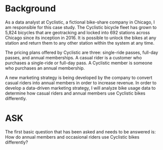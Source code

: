 # **Background** 

As a data analyst at Cyclistic, a fictional bike-share company in Chicago, I am responsible for this case study. The Cyclistic bicycle fleet has grown to 5,824 bicycles that are geotracking and locked into 692 stations across Chicago since its inception in 2016. It is possible to unlock the bikes at any station and return them to any other station within the system at any time.

The pricing plans offered by Cyclistic are three: single-ride passes, full-day passes, and annual memberships. A casual rider is a customer who purchases a single-ride or full-day pass. A Cyclistic member is someone who purchases an annual membership.

A new marketing strategy is being developed by the company to convert casual riders into annual members in order to increase revenue. In order to develop a data-driven marketing strategy, I will analyze bike usage data to determine how casual riders and annual members use Cyclistic bikes differently.

# **ASK**

The first basic question that has been asked and needs to be answered is: </br>
How do annual members and occasional riders use Cyclistic bikes differently?
